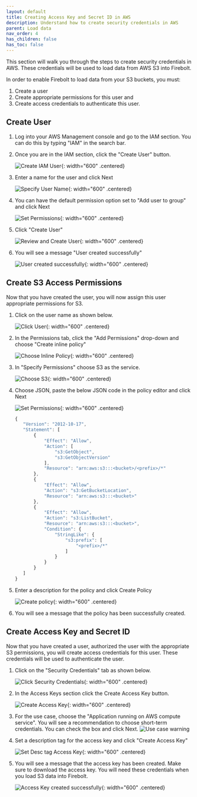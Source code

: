 ```yaml
---
layout: default
title: Creating Access Key and Secret ID in AWS
description: Understand how to create security credentials in AWS
parent: Load data
nav_order: 4
has_children: false
has_toc: false
---
```


This section will walk you through the steps to create security credentials in AWS. These credentials will be used to load data from AWS S3 into Firebolt.

In order to enable Firebolt to load data from your S3 buckets, you must:
  1. Create a user
  2. Create appropriate permissions for this user and 
  3. Create access credentials to authenticate this user. 

## Create User

1. Log into your AWS Management console and go to the IAM section. You can do this by typing "IAM" in the search bar.

2. Once you are in the IAM section, click the "Create User"  button.

   ![Create IAM User](../../assets/images/Create_User_Dialog.png){: width="600" .centered}

3. Enter a name for the user and click Next

    ![Specify User Name](../../assets/images/Specify_User_Name.png){: width="600" .centered}

4. You can have the default permission option set to "Add user to group" and click Next

    ![Set Permissions](../../assets/images/Set_Permissions.png){: width="600" .centered}

5. Click "Create User"

    ![Review and Create User](../../assets/images/Review_Create_User.png){: width="600" .centered}

6. You will see a message "User created successfully"

    ![User created successfully](../../assets/images/User_Created_Successfully.png){: width="600" .centered}

## Create S3 Access Permissions

Now that you have created the user, you will now assign this user appropriate permissions for S3. 

1. Click on the user name as shown below.

   ![Click User](../../assets/images/Click_User.png){: width="600" .centered}

2. In the Permissions tab, click the "Add Permissions" drop-down and choose "Create inline policy"

   ![Choose Inline Policy](../../assets/images/Choose_Iniline_Permissions.png){: width="600" .centered}

3. In "Specify Permissions" choose S3 as the service. 

   ![Choose S3](../../assets/images/Choose_S3.png){: width="600" .centered}

4. Choose JSON, paste the below JSON code in the policy editor and click Next

   ![Set Permissions](../../assets/images/Specify_Permissions.png){: width="600" .centered}

   ```javascript
   {
      "Version": "2012-10-17",
      "Statement": [
          {
              "Effect": "Allow",
              "Action": [
                  "s3:GetObject",
                  "s3:GetObjectVersion"
              ],
              "Resource": "arn:aws:s3:::<bucket>/<prefix>/*"
          },
          {
              "Effect": "Allow",
              "Action": "s3:GetBucketLocation",
              "Resource": "arn:aws:s3:::<bucket>"
          },
          {
              "Effect": "Allow",
              "Action": "s3:ListBucket",
              "Resource": "arn:aws:s3:::<bucket>",
              "Condition": {
                  "StringLike": {
                      "s3:prefix": [
                          "<prefix>/*"
                      ]
                  }
              }
          }
      ]
   }
   ```

5. Enter a description for the policy and click Create Policy

   ![Create policy](../../assets/images/Create_Policy.png){: width="600" .centered}

6. You will see a message that the policy has been successfully created.

## Create Access Key and Secret ID

Now that you have created a user, authorized the user with the appropriate S3 permissions, you will create access credentials for this user. These credentials will be used to authenticate the user.

1. Click on the "Security Credentials" tab as shown below.

   ![Click Security Credentials](../../assets/images/Choose_Security_Credentials.png){: width="600" .centered}

2. In the Access Keys section click the Create Access Key button.

   ![Create Access Key](../../assets/images/Create_Access_Keys.png){: width="600" .centered}

3. For the use case, choose the "Application running on AWS compute service". You will see a recommendation to choose short-term credentials. You can check the box and click Next.
   ![Use case warning](../../assets/images/Access_Key_Use_Case.png)

4. Set a description tag for the access key and click "Create Access Key"

   ![Set Desc tag Access Key](../../assets/images/Description_Tag_Access_Key.png){: width="600" .centered}

5. You will see a message that the access key has been created. Make sure to download the access key. You will need these credentials when you load S3 data into Firebolt.

    ![Access Key created successfully](../../assets/images/Download_CSV_Access_Key.png){: width="600" .centered}

